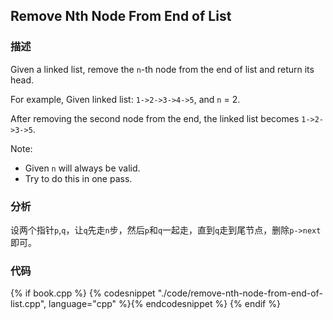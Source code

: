 ## Remove Nth Node From End of List


### 描述

Given a linked list, remove the `n`-th node from the end of list and return its head.

For example, Given linked list: `1->2->3->4->5`, and `n` = 2.

After removing the second node from the end, the linked list becomes `1->2->3->5`.

Note:

*  Given `n` will always be valid.
*  Try to do this in one pass.


### 分析

设两个指针`p`,`q`，让`q`先走`n`步，然后`p`和`q`一起走，直到`q`走到尾节点，删除`p->next`即可。


### 代码

{% if book.cpp %}
  {% codesnippet "./code/remove-nth-node-from-end-of-list.cpp", language="cpp" %}{% endcodesnippet %}
{% endif %}
